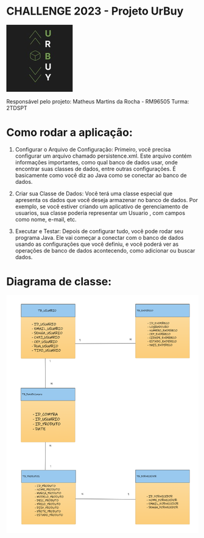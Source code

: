 # CHALLENGE  2023 - Projeto UrBuy

![ LOGO DO PROJETO ](documentação/UrBuyLogo.jpeg)

Responsável pelo projeto: Matheus Martins da Rocha - RM96505 Turma: 2TDSPT


# Como rodar a aplicação: 

1. Configurar o Arquivo de Configuração:
   Primeiro, você precisa configurar um arquivo chamado persistence.xml. Este arquivo contém informações importantes, como qual banco de dados usar, onde encontrar suas classes de dados, entre outras configurações. É basicamente como você diz ao Java como se conectar ao banco de dados.

2. Criar sua Classe de Dados:
   Você terá uma classe especial que apresenta os dados que você deseja armazenar no banco de dados. Por exemplo, se você estiver criando um aplicativo de gerenciamento de usuarios, sua classe poderia representar um Usuario , com campos como nome, e-mail, etc.

4. Executar e Testar:
   Depois de configurar tudo, você pode rodar seu programa Java. Ele vai começar a conectar com o banco de dados usando as configurações que você definiu, e você poderá ver as operações de banco de dados acontecendo, como adicionar ou buscar dados.   

# Diagrama de classe:

![ DIAGRAMA DE CLASSE ](documentação/Diagrama2.png)

